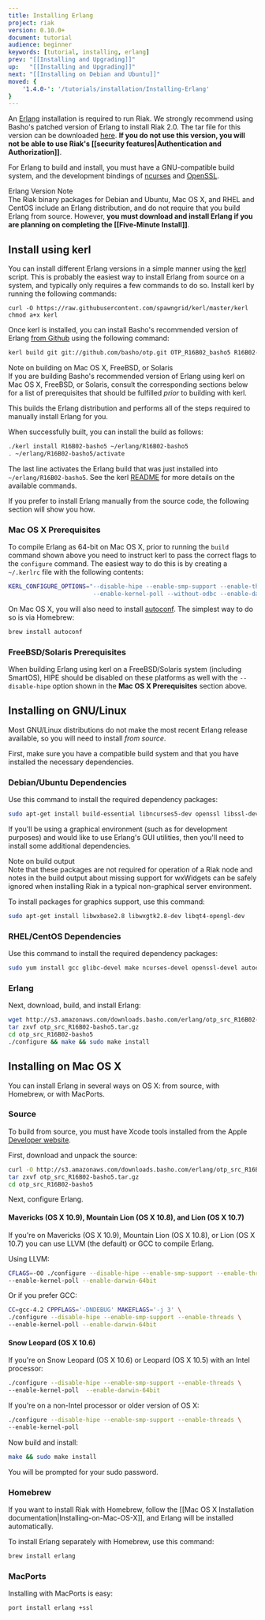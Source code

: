 ```yaml
---
title: Installing Erlang
project: riak
version: 0.10.0+
document: tutorial
audience: beginner
keywords: [tutorial, installing, erlang]
prev: "[[Installing and Upgrading]]"
up:   "[[Installing and Upgrading]]"
next: "[[Installing on Debian and Ubuntu]]"
moved: {
    '1.4.0-': '/tutorials/installation/Installing-Erlang'
}
---
```


An [Erlang](http://erlang.org) installation is required to run Riak. We strongly recommend using Basho's patched version of Erlang to install Riak 2.0. The tar file for this version can be downloaded [here](http://s3.amazonaws.com/downloads.basho.com/erlang/otp_src_R16B02-basho5.tar.gz). **If you do not use this version, you will not be able to use Riak's [[security features|Authentication and Authorization]]**.

For Erlang to build and install, you must have a GNU-compatible build system, and the development bindings of [ncurses](http://www.gnu.org/software/ncurses/) and [OpenSSL](https://www.openssl.org/).

<div class="note">
<div class="title">Erlang Version Note</div>
The Riak binary packages for Debian and Ubuntu, Mac OS X, and RHEL and CentOS include an Erlang distribution, and do not require that you build Erlang from source. However, <strong>you must download and install Erlang if you are planning on completing the [[Five-Minute Install]]</strong>.
</div>

## Install using kerl

You can install different Erlang versions in a simple manner using the [kerl](https://github.com/spawngrid/kerl) script. This is probably the easiest way to install Erlang from source on a system, and typically only requires a few commands to do so. Install kerl by running the following commands:

```curl
curl -O https://raw.githubusercontent.com/spawngrid/kerl/master/kerl
chmod a+x kerl
```

Once kerl is installed, you can install Basho's recommended version of Erlang [from Github](https://github.com/basho/otp) using the following command:

```bash
kerl build git git://github.com/basho/otp.git OTP_R16B02_basho5 R16B02-basho5
```

<div class="note">
<div class="title">Note on building on Mac OS X, FreeBSD, or Solaris</div>
If you are building Basho's recommended version of Erlang using kerl on Mac OS X, FreeBSD, or Solaris, consult the corresponding sections below for a list of prerequisites that should be fulfilled <em>prior</em> to building with kerl.
</div>

This builds the Erlang distribution and performs all of the steps required to manually install Erlang for you.

When successfully built, you can install the build as follows:

```bash
./kerl install R16B02-basho5 ~/erlang/R16B02-basho5
. ~/erlang/R16B02-basho5/activate
```

The last line activates the Erlang build that was just installed into `~/erlang/R16B02-basho5`. See the kerl [README](https://github.com/spawngrid/kerl) for more details on the available commands.

If you prefer to install Erlang manually from the source code, the following section will show you how.

### Mac OS X Prerequisites

To compile Erlang as 64-bit on Mac OS X, prior to running the `build` command shown above you need to instruct kerl to pass the correct flags to the `configure` command. The easiest way to do this is by creating a `~/.kerlrc` file with the following contents:

```bash
KERL_CONFIGURE_OPTIONS="--disable-hipe --enable-smp-support --enable-threads
                        --enable-kernel-poll --without-odbc --enable-darwin-64bit"
```

On Mac OS X, you will also need to install [autoconf](https://www.gnu.org/software/autoconf/). The simplest way to do so is via Homebrew:

```bash
brew install autoconf
```

### FreeBSD/Solaris Prerequisites

When building Erlang using kerl on a FreeBSD/Solaris system (including SmartOS), HIPE should be disabled on these platforms as well with the `--disable-hipe` option shown in the **Mac OS X Prerequisites** section above.

## Installing on GNU/Linux

Most GNU/Linux distributions do not make the most recent Erlang release available, so you will need to install <em>from source</em>.

First, make sure you have a compatible build system and that you have installed the necessary dependencies.

### Debian/Ubuntu Dependencies

Use this command to install the required dependency packages:

```bash
sudo apt-get install build-essential libncurses5-dev openssl libssl-dev fop xsltproc unixodbc-dev
```

If you'll be using a graphical environment (such as for development purposes) and would like to use Erlang's GUI utilities, then you'll need to install some additional dependencies.

<div class="note">
<div class="title">Note on build output</div>
Note that these packages are not required for operation of a Riak node and notes in the build output about missing support for wxWidgets can be safely ignored when installing Riak in a typical non-graphical server environment.
</div>

To install packages for graphics support, use this command:

```bash
sudo apt-get install libwxbase2.8 libwxgtk2.8-dev libqt4-opengl-dev
```

### RHEL/CentOS Dependencies

Use this command to install the required dependency packages:

```bash
sudo yum install gcc glibc-devel make ncurses-devel openssl-devel autoconf
```

### Erlang

Next, download, build, and install Erlang:

```bash
wget http://s3.amazonaws.com/downloads.basho.com/erlang/otp_src_R16B02-basho5.tar.gz
tar zxvf otp_src_R16B02-basho5.tar.gz
cd otp_src_R16B02-basho5
./configure && make && sudo make install
```

## Installing on Mac OS X

You can install Erlang in several ways on OS X: from source, with Homebrew, or with MacPorts.

### Source

To build from source, you must have Xcode tools installed from the Apple [Developer website](http://developer.apple.com/).

First, download and unpack the source:

```bash
curl -O http://s3.amazonaws.com/downloads.basho.com/erlang/otp_src_R16B02-basho5.tar.gz
tar zxvf otp_src_R16B02-basho5.tar.gz
cd otp_src_R16B02-basho5
```

Next, configure Erlang.

#### Mavericks (OS X 10.9), Mountain Lion (OS X 10.8), and Lion (OS X 10.7)

If you're on Mavericks (OS X 10.9), Mountain Lion (OS X 10.8), or Lion (OS X 10.7) you can use LLVM (the default) or GCC to compile Erlang.

Using LLVM:

```bash
CFLAGS=-O0 ./configure --disable-hipe --enable-smp-support --enable-threads \
--enable-kernel-poll --enable-darwin-64bit
```

Or if you prefer GCC:

```bash
CC=gcc-4.2 CPPFLAGS='-DNDEBUG' MAKEFLAGS='-j 3' \
./configure --disable-hipe --enable-smp-support --enable-threads \
--enable-kernel-poll --enable-darwin-64bit
```

#### Snow Leopard (OS X 10.6)

If you're on Snow Leopard (OS X 10.6) or Leopard (OS X 10.5) with an Intel processor:

```bash
./configure --disable-hipe --enable-smp-support --enable-threads \
--enable-kernel-poll  --enable-darwin-64bit
```

If you're on a non-Intel processor or older version of OS X:

```bash
./configure --disable-hipe --enable-smp-support --enable-threads \
--enable-kernel-poll
```

Now build and install:

```bash
make && sudo make install
```

You will be prompted for your sudo password.

### Homebrew

If you want to install Riak with Homebrew, follow the [[Mac OS X Installation documentation|Installing-on-Mac-OS-X]], and Erlang will be installed automatically.

To install Erlang separately with Homebrew, use this command:

```bash
brew install erlang
```

### MacPorts
Installing with MacPorts is easy:

```bash
port install erlang +ssl
```
